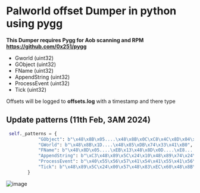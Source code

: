 # Palworld offset Dumper in python using pygg
**This Dumper requires Pygg for Aob scanning and RPM https://github.com/0x251/pygg**
- Gworld (uint32)
- GObject (uint32)
- FName (uint32) 
- AppendString (uint32)
- ProcessEvent (uint32)
- Tick (uint32)

Offsets will be logged to **offsets.log** with a timestamp and there type

## Update patterns (11th Feb, 3AM 2024)
```python
 self._patterns = {
            "GObject": b"\x48\x8B\x05....\x48\x8B\x0C\xC8\x4C\x8D\x04\xD1\xEB\x03",
            "GWorld": b"\x48\x8B\x1D....\x48\x85\xDB\x74\x33\x41\xB0",
            "FName": b"\x48\x8D\x05....\xEB\x13\x48\x8D\x0D....\xE8....\xC6\x05.....\x0F\x10",
            "AppendString": b"\xC3\x48\x89\x5C\x24\x10\x48\x89\x74\x24\x18\x57\x48\x83\xEC\x20\x80",
            "ProcessEvent": b"\x40\x55\x56\x57\x41\x54\x41\x55\x41\x56\x41\x57\x48\x81\xEC\x10\x01\x00\x00\x48\x8D",
            "Tick": b"\x48\x89\x5C\x24\x00\x57\x48\x83\xEC\x60\x48\x8B\xF9\xE8\x00\x00\x00\x00\x48\x8B"
        }
```
![image](https://github.com/0x251/palworld_dumper/assets/159673477/7226fe68-0f90-4791-bd8f-4bf3b971d1b3)




